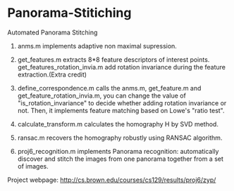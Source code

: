 Panorama-Stitiching
====================
Automated Panorama Stitching

1. anms.m implements adaptive non maximal supression.

2. get_features.m extracts 8*8 feature descriptors of interest points.
   get_features_rotation_invia.m add rotation invariance during the feature extraction.(Extra credit)

3. define_correspondence.m calls the anms.m, get_feature.m and get_feature_rotation_invia.m, you can change the value of  "is_rotation_invariance" to decide whether adding rotation invariance or not. Then, it implements feature matching based on Lowe's "ratio test".

4. calculate_transform.m calculates the homography H by SVD method.

5. ransac.m recovers the homography robustly using RANSAC algorithm.

6. proj6_recognition.m implements Panorama recognition: automatically discover and stitch the images from one panorama together from a set of images.

Project webpage: http://cs.brown.edu/courses/cs129/results/proj6/zyp/
